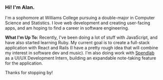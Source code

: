 ### Hi! I'm Alan.

I'm a sophomore at Williams College pursuing a double-major in Computer Science and Statistics. I love web development and creating user-facing apps, and am hoping to find a career in software engineering. 

**What I'm Up To:** Recently, I've been doing a lot of stuff with JavaScript, and have also started learning Ruby. My current goal is to create a full-stack application with React and Rails (I have a pretty rough idea that will combine my interest in software dev and music). I'm also doing work with [Spendlab](https://www.spendlab.org/) as a UI/UX Development Intern, building an expandable note-taking feature for the application.

Thanks for stopping by!

<!--
**alansun25/alansun25** is a ✨ _special_ ✨ repository because its `README.md` (this file) appears on your GitHub profile.

Here are some ideas to get you started:

- 🔭 I’m currently working on ...
- 🌱 I’m currently learning ...
- 👯 I’m looking to collaborate on ...
- 🤔 I’m looking for help with ...
- 💬 Ask me about ...
- 📫 How to reach me: ...
- 😄 Pronouns: ...
- ⚡ Fun fact: ...
-->
